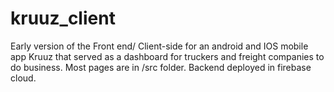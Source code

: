 # kruuz_client

Early version of the Front end/ Client-side for an android and IOS mobile app Kruuz that served as a dashboard for truckers and freight companies to do business. Most pages are in /src folder. Backend deployed in firebase cloud.

